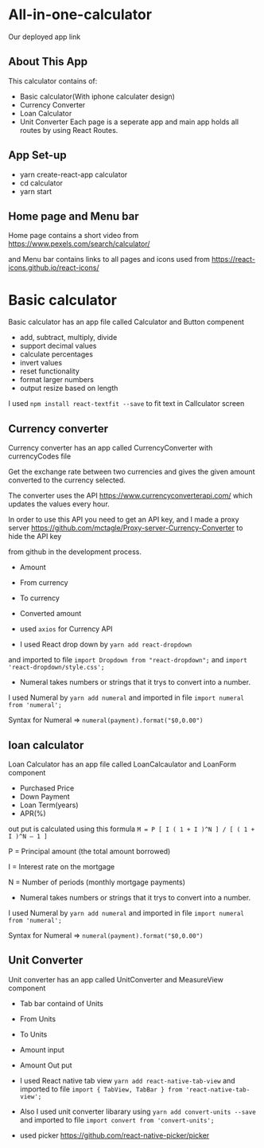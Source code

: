 # All-in-one-calculator
Our deployed app link 
## About This App
This calculator contains of:
- Basic calculator(With iphone calculater design)
- Currency Converter
- Loan Calculator
- Unit Converter
Each page is a seperate app and main app holds all routes  by using React Routes.

## App Set-up
- yarn create-react-app calculator
- cd calculator
- yarn start


## Home page and Menu bar
Home page contains a short video from https://www.pexels.com/search/calculator/

and Menu bar contains links to all pages and icons used from https://react-icons.github.io/react-icons/


# Basic calculator

Basic calculator has an app file called Calculator and Button compenent

- add, subtract, multiply, divide
- support decimal values
- calculate percentages
- invert values
- reset functionality
- format larger numbers
- output resize based on length

I used ```npm install react-textfit --save``` to fit text in Callculator screen

## Currency converter

Currency converter has an app called CurrencyConverter with currencyCodes file 

Get the exchange rate between two currencies and gives the given amount converted to the currency selected.

The converter uses the API https://www.currencyconverterapi.com/ which updates the values every hour.

In order to use this API you need to get an API key, and I made a proxy server https://github.com/mctagle/Proxy-server-Currency-Converter to hide the API key

from github in the development process.

- Amount
- From currency
- To currency
- Converted amount 

- used ```axios``` for Currency API

- I used React drop down by ```yarn add react-dropdown```

and imported to file ```import Dropdown from "react-dropdown";``` and ```import 'react-dropdown/style.css';```


- Numeral takes numbers or strings that it trys to convert into a number.

I used Numeral by ```yarn add numeral``` and imported in file ```import numeral from 'numeral';```

Syntax for Numeral => ```numeral(payment).format("$0,0.00")```

## loan calculator

Loan Calculator has an app file called LoanCalcaulator and LoanForm component

- Purchased Price
- Down Payment
- Loan Term(years)
- APR(%)

out put is calculated using this formula  ```M = P [ I ( 1 + I )^N ] / [ ( 1 + I )^N – 1 ]```

P = Principal amount (the total amount borrowed)

I = Interest rate on the mortgage

N = Number of periods (monthly mortgage payments)

- Numeral takes numbers or strings that it trys to convert into a number.

I used Numeral by ```yarn add numeral``` and imported in file ```import numeral from 'numeral';```

Syntax for Numeral => ```numeral(payment).format("$0,0.00")```


## Unit Converter

Unit converter has an app called UnitConverter and MeasureView component

- Tab bar containd of Units
- From Units
- To Units
- Amount input
- Amount Out put

- I used React native tab view ```yarn add react-native-tab-view``` and imported to file ```import { TabView, TabBar } from 'react-native-tab-view';```

- Also I used unit converter libarary using ```yarn add convert-units --save``` and imported to file ```import convert from 'convert-units';```

- used picker https://github.com/react-native-picker/picker 



